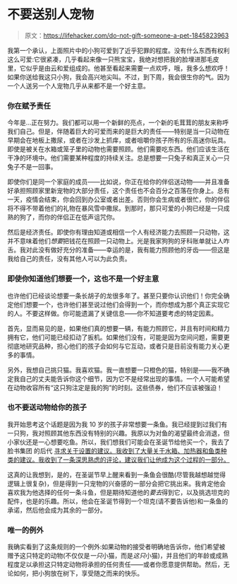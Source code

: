 # 不要送别人宠物

> 原文：<https://lifehacker.com/do-not-gift-someone-a-pet-1845823963>

我第一个承认，上面照片中的小狗可爱到了近乎犯罪的程度。没有什么东西有权利这么可爱:它很紧凑，几乎看起来像一只熊宝宝，我绝对想把我的脸埋进那毛皮里，它似乎是由云和爱组成的。他甚至看起来需要一点欢呼，哦，我多么想欢呼！如果你送给我这只小狗，我会高兴地尖叫。不过，到下周，我会很生你的气。因为一个人送另一个人宠物几乎从来都不是一个好主意。



### 你在赋予责任

今年是...正在努力。我们都可以用一个新鲜的亮点，一个新的毛茸茸的朋友来称呼我们自己。但是，伴随着巨大的可爱而来的是巨大的责任——特别是当一只动物在早期会在地板上撒尿，或者在沙发上抓痒，或者咀嚼你孩子所有的乐高迷你玩具。即使是被关在水箱或笼子里的动物也需要照顾。他们需要吃东西。他们应该生活在干净的环境中。他们需要某种程度的持续关注。总是想要一只兔子和真正关心一只兔子不是一回事。

即使你们是同一个家庭的成员——比如说，你正在给你的伴侣送动物——并且准备好承担照顾家里新宠物的大部分责任，这个责任也不会百分之百落在你身上。总有一天，疫情会结束，你会回到办公室或者出差。否则你会生病或者很忙，你的伴侣将不得不带着他们的礼物在暴风雪中撒尿。到那时，那只可爱的小狗已经是一只成熟的狗了，而你的伴侣正在低声诅咒你。

然后是经济责任。即使你有理由知道或相信一个人有经济能力去照顾一只动物，这并不意味着他们*想要*把钱花在照顾一只动物上。光是我家狗狗的牙科账单就让人咋舌。我对此没有做好充分的准备——幸运的是，我有能力照顾他的牙齿——但这是我给自己的责任，没有其他人可以为此负责。

### 即使你知道他们想要一个，这也不是一个好主意

也许他们已经谈论想要一条长胡子的龙很多年了。甚至只要你认识他们！你完全确定他们想要一个，也许他们甚至说过他们会得到一个，而你想成为那个真正实现它的人。不要这样做。你可能遗漏了关键信息——你不知道要考虑的特定因素。

首先，显而易见的是，如果他们真的想要一辆，有能力照顾它，并且有时间和精力拥有它，他们可能已经扣动了扳机。如果他们没有，可能是因为空间问题，需要更彻底地研究品种，担心他们的孩子会如何与它互动，或者只是目前没有能力关心更多的事情。

另外，我想自己挑只猫。我喜欢猫。我一直想要一只橙色的猫，特别是——我不确定我自己的丈夫能告诉你这个细节，因为它不是经常出现的事情。一个人可能希望在动物收容所有“这只狗注定是我的狗”的时刻。这些债券，他们不应该被强迫！

### 也不要送动物给你的孩子

我开始思考这个话题是因为我 10 岁的孩子非常想要一条鱼。我已经提到过我们有一只狗，我对照顾其他东西没有特别的兴趣。我原以为对鱼的渴望最终会消退，但小家伙还是一心想要吃鱼。所以，我们想我们可能会在圣诞节给他买一个，我去了脸书集团 的后代 [寻求关于设置的建议。我收到了大量关于水箱、加热器和鱼类种类的建议。我收到了一条深思熟虑的评论，建议我们让他成为这个过程的一部分。](https://www.facebook.com/groups/2018785615043946)

这真的让我想到，是的，在圣诞节早上醒来看到一条鱼会很酷(尽管我越想越觉得逻辑上很复杂)，但是得到一只宠物的兴奋感的一部分会把它挑出来。我肯定他会喜欢我为他选择的任何一条斗鱼，但是期待知道他的*要去*得到它，以及挑选坦克的配件，也是的乐趣。所以，他会在圣诞节得到一个坦克(请不要告诉他)和一条鱼的承诺，然后他会成为其余的一部分。

### 唯一的例外

我确实看到了这条规则的一个例外:如果动物的接受者明确地告诉你，他们希望被赠予这只特定的动物(不仅仅是*一只*小猫，而是*这只*小猫)，并且他们的年龄或成熟程度足以承担这只特定动物将承担的任何责任——或者你愿意提供帮助。然后，无论如何，把小狗放在树下，享受随之而来的快乐。